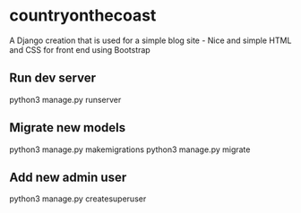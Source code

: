 # countryonthecoast

A Django creation that is used for a simple blog site - Nice and simple HTML and CSS for front end using Bootstrap


## Run dev server
python3 manage.py runserver

## Migrate new models
python3 manage.py makemigrations
python3 manage.py migrate

## Add new admin user
python3 manage.py createsuperuser